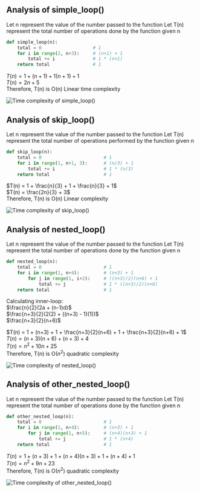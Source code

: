 ## Analysis of simple_loop()

Let n represent the value of the number passed to the function
Let T(n) represent the total number of operations done by the function given n 

```python
def simple_loop(n):
    total = 0                   # 1
    for i in range(2, n+3):     # (n+1) + 1
        total += i              # 1 * (n+1)
    return total                # 1
```

$T(n) = 1 + (n+1) + 1 (n+1) + 1$<br>
$T(n) = 2n + 5$<br>
Therefore, T(n) is O(n) Linear time complexity

![Time complexity of simple_loop()](https://github.com/user-attachments/assets/60d9c245-fa00-428f-ad30-fba49d5e6e1e)

## Analysis of skip_loop()

Let n represent the value of the number passed to the function
Let T(n) represent the total number of operations performed by the function given n

```python
def skip_loop(n):
    total = 0                       # 1
    for i in range(1, n+1, 3):      # (n/3) + 1
        total += i                  # 1 * (n/3)
    return total                    # 1
```

$T(n) = 1 + \frac{n}{3} + 1 + \frac{n}{3} + 1$<Br>
$T(n) = \frac{2n}{3} + 3$<br>
Therefore, T(n) is O(n) Linear complexity

![Time complexity of skip_loop()](https://github.com/user-attachments/assets/1649452b-7629-4bd1-960e-d1a8acbc3e3b)

## Analysis of nested_loop()

Let n represent the value of the number passed to the function
Let T(n) represent the total number of operations done by the function given n

```python
def nested_loop(n):
    total = 0                       # 1
    for i in range(1, n+4):         # (n+3) + 1
        for j in range(1, i+2):     # ((n+3)/2)(n+6) + 1
            total += j              # 1 * ((n+3)/2)(n+6)
    return total                    # 1
```

Calculating inner-loop:<br>
$\frac{n}{2}(2a + (n-1)d)$<br>
$\frac{n+3}{2}(2(2) + ((n+3) - 1)(1))$<br>
$\frac{n+3}{2}(n+6)$<br>

$T(n) = 1 + (n+3) + 1 + \frac{n+3}{2}(n+6) + 1 + \frac{n+3}{2}(n+6) + 1$<br>
$T(n) = (n+3)(n+6) + (n+3) + 4$<br>
$T(n) = n^2 + 10n + 25$<br>
Therefore, T(n) is O($n^2$) quadratic complexity

![Time complexity of nested_loop()](https://github.com/user-attachments/assets/b66a3e39-c6c9-43f0-82f9-801ee8b35b47)

## Analysis of other_nested_loop()

Let n represent the value of the number passed to the function
Let T(n) represent the total number of operations done by the function given n

```python
def other_nested_loop(n):
    total = 0                       # 1
    for i in range(1, n+4):         # (n+3) + 1
        for j in range(1, n+5):     # (n+4)(n+3) + 1
            total += j              # 1 * (n+4)
    return total                    # 1
```

$T(n) = 1 + (n+3) + 1 + (n+4)(n+3) + 1 + (n+4) + 1$<br>
$T(n) = n^2 + 9n + 23$<br>
Therefore, T(n) is O($n^2$) quadratic complexity

![Time complexity of other_nested_loop()](https://github.com/user-attachments/assets/2ad688ef-ff6f-47ff-821d-79935502c730)
